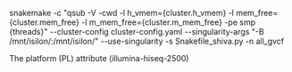  snakemake -c  "qsub -V -cwd -l h_vmem={cluster.h_vmem} -l mem_free={cluster.mem_free} -l m_mem_free={cluster.m_mem_free} -pe smp {threads}" --cluster-config cluster-config.yaml --singularity-args "-B /mnt/isilon/:/mnt/isilon/" --use-singularity -s Snakefile_shiva.py -n all_gvcf

 The platform (PL) attribute (illumina-hiseq-2500) 
